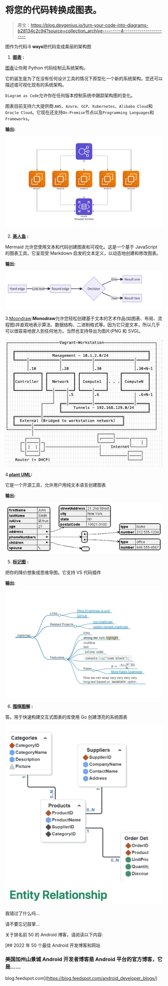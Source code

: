 # 将您的代码转换成图表。

> 原文：<https://blog.devgenius.io/turn-your-code-into-diagrams-b28134c2c94?source=collection_archive---------4----------------------->

图作为代码:6 𝐰𝐚𝐲𝐬把代码变成美丽的架构图

1.  [**图表**](https://diagrams.mingrammer.com/) **:**

[图表](https://diagrams.mingrammer.com/)让你用 Python 代码绘制云系统架构。

它的诞生是为了在没有任何设计工具的情况下原型化一个新的系统架构。您还可以描述或可视化现有的系统架构。

`Diagram as Code`允许你在任何版本控制系统中跟踪架构图的变化。

图表目前支持六大提供商:`AWS`、`Azure`、`GCP`、`Kubernetes`、`Alibaba Cloud`和`Oracle Cloud`。它现在还支持`On-Premise`节点以及`Programming Languages`和`Frameworks`。

**输出:**

![](img/5a0ff50db1a1f4ce7c450820cf9a8e17.png)

2. [**美人鱼**](https://mermaid-js.github.io/mermaid/#/) **:**

Mermaid 允许您使用文本和代码创建图表和可视化。这是一个基于 JavaScript 的图表工具，它呈现受 Markdown 启发的文本定义，以动态地创建和修改图表。

**输出:**

![](img/13489bc9c3c2362cbfeb66f112c841a7.png)

3.[Moondraw](https://monodraw.helftone.com/):**Monodraw**允许您轻松创建基于文本的艺术作品(如图表、布局、流程图)并直观地表示算法、数据结构、二进制格式等。因为它只是文本，所以几乎可以很容易地嵌入到任何地方。当然也支持导出为图片(PNG 和 SVG)。

![](img/5160bd46d0e1c0f6c3cf13454ab69e15.png)

4.[**plant UML**](https://plantuml.com/)**:**

它是一个开源工具，允许用户用纯文本语言创建图表

**输出:**

![](img/d9e53b333f731491a10b65183baac5cb.png)

5. [**标记图**](https://markmap.js.org/) **:**

把你的降价想象成思维导图。它支持 VS 代码插件

**输出:**

![](img/716c32968655e02a6bae30390abb61ef.png)

6. [**围棋图解**](https://godiagram.com/winforms/latest/index.html) **:**

答。用于快速构建交互式图表的库使用 Go 创建漂亮的系统图表

![](img/5be8ffb29068d9a22db19bbd59f6a0e1.png)

我错过了什么吗…

请不要忘记鼓掌…

关于排名前 50 的 Android 博客，请阅读以下内容:

[](https://blog.feedspot.com/android_developer_blogs/) [## 2022 年 50 个最佳 Android 开发博客和网站

### 美国加州山景城 Android 开发者博客是 Android 平台的官方博客，它是……

blog.feedspot.com](https://blog.feedspot.com/android_developer_blogs/)